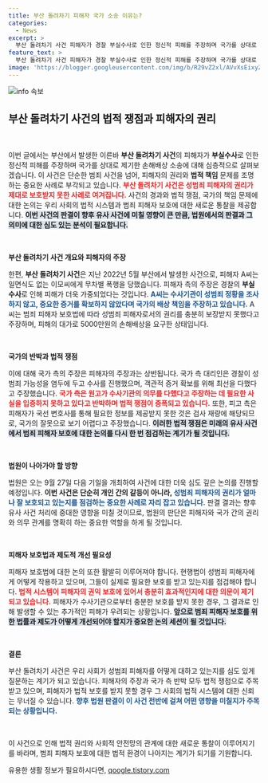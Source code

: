```yaml
---
title: 부산 돌려차기 피해자 국가 소송 이유는?
categories:
  - News
excerpt: >
  부산 돌려차기 사건 피해자가 경찰 부실수사로 인한 정신적 피해를 주장하며 국가를 상대로 5000만원 소송을 제기했습니다. 과연 법정에서 어떤 진실이 밝혀질까요? 9월 27일, 이어지는 변론기일에 주목!
feature_text: >
  부산 돌려차기 사건 피해자가 경찰 부실수사로 인한 정신적 피해를 주장하며 국가를 상대로 5000만원 소송을 제기했습니다. 과연 법정에서 어떤 진실이 밝혀질까요? 9월 27일, 이어지는 변론기일에 주목!
image: 'https://blogger.googleusercontent.com/img/b/R29vZ2xl/AVvXsEixyZcFfHzMRdzZMjFBmAUKJYCLCGyLL1o632UiGVXcaFdKo_bkvkuCioo0uUKlGfBVcT3P84aROyZIXSBEx3Aw5nCQ3pTgDom1WDC4m8eifvWiAmWEEVb4x6G_l8C0QH225ldMjyaFvpxGEBGNO37VmDTDMHGhJPq73UglMfDca1-0aw/s1600/blogspot.png'
---
```


<p><img src="https://blogger.googleusercontent.com/img/b/R29vZ2xl/AVvXsEixyZcFfHzMRdzZMjFBmAUKJYCLCGyLL1o632UiGVXcaFdKo_bkvkuCioo0uUKlGfBVcT3P84aROyZIXSBEx3Aw5nCQ3pTgDom1WDC4m8eifvWiAmWEEVb4x6G_l8C0QH225ldMjyaFvpxGEBGNO37VmDTDMHGhJPq73UglMfDca1-0aw/s1600/blogspot.png" alt="info 속보" /></p>

<h2 data-ke-size="size26">부산 돌려차기 사건의 법적 쟁점과 피해자의 권리</h2>

<p data-ke-size="size16">&nbsp;</p>

<p>이번 글에서는 부산에서 발생한 이른바 <b>부산 돌려차기 사건</b>의 피해자가 <b>부실수사</b>로 인한 정신적 피해를 주장하며 국가를 상대로 제기한 손해배상 소송에 대해 심층적으로 살펴보겠습니다. 이 사건은 단순한 범죄 사건을 넘어, 피해자의 권리와 <b>법적 책임</b> 문제를 조명하는 중요한 사례로 부각되고 있습니다. <b><span style="color: #ee2323;">부산 돌려차기 사건은 성범죄 피해자의 권리가 제대로 보호받지 못한 사례로 여겨집니다.</span></b> 사건의 경과와 법적 쟁점, 국가의 책임 문제에 대한 논의는 우리 사회의 법적 시스템과 범죄 피해자 보호에 대한 새로운 통찰을 제공합니다. <b><span style="background-color: #21538527;">이번 사건의 판결이 향후 유사 사건에 미칠 영향이 큰 만큼, 법원에서의 판결과 그 의미에 대한 심도 있는 분석이 필요합니다.</span></b></p>

<p data-ke-size="size16">&nbsp;</p>

<p><b>부산 돌려차기 사건 개요와 피해자의 주장</b></p>

<p>한편, <b>부산 돌려차기 사건</b>은 지난 2022년 5월 부산에서 발생한 사건으로, 피해자 A씨는 일면식도 없는 이모씨에게 무차별 폭행을 당했습니다. 피해자 측의 주장은 경찰의 <b>부실수사</b>로 인해 피해가 더욱 가중되었다는 것입니다. <b><span style="color: #1a5490;">A씨는 수사기관이 성범죄 정황을 조사하지 않고, 중요한 증거를 확보하지 않았다며 국가의 배상 책임을 주장하고 있습니다.</span></b> A씨는 범죄 피해자 보호법에 따라 성범죄 피해자로서의 권리를 충분히 보장받지 못했다고 주장하며, 피해의 대가로 5000만원의 손해배상을 요구한 상태입니다. </p>

<p data-ke-size="size16">&nbsp;</p>

<p><b>국가의 반박과 법적 쟁점</b></p>

<p>이에 대해 국가 측의 주장은 피해자의 주장과는 상반됩니다. 국가 측 대리인은 경찰이 성범죄 가능성을 염두에 두고 수사를 진행했으며, 객관적 증거 확보를 위해 최선을 다했다고 주장했습니다. <b><span style="color: #ee2323;">국가 측은 원고가 수사기관의 의무를 다했다고 주장하는 데 필요한 사실을 입증하지 못하고 있다고 반박하며 법적 쟁점이 증폭되고 있습니다.</span></b> 또한, 피고 측은 피해자가 국선 변호사를 통해 필요한 정보를 제공받지 못한 것은 검사 재량에 해당되므로, 국가의 잘못으로 보기 어렵다고 주장했습니다. <b><span style="background-color: #21538527;">이러한 법적 쟁점은 미래의 유사 사건에서 범죄 피해자 보호에 대한 논의를 다시 한 번 점검하는 계기가 될 것입니다.</span></b></p>

<p data-ke-size="size16">&nbsp;</p>

<p><b>법원이 나아가야 할 방향</b></p>

<p>법원은 오는 9월 27일 다음 기일을 개최하여 사건에 대한 더욱 심도 깊은 논의를 진행할 예정입니다. <b>이번 사건은 단순히 개인 간의 갈등이 아니라, <span style="color: #1a5490;">성범죄 피해자의 권리가 얼마나 잘 보호되고 있는지를 점검하는 중요한 사례로 자리 잡고 있습니다.</span></b> 판결 결과는 향후 유사 사건 처리에 중대한 영향을 미칠 것이므로, 법원의 판단은 피해자와 국가 간의 권리와 의무 관계를 명확히 하는 중요한 역할을 하게 될 것입니다. </p>

<p data-ke-size="size16">&nbsp;</p>

<p><b>피해자 보호법과 제도적 개선 필요성</b></p>

<p>피해자 보호법에 대한 논의 또한 활발히 이루어져야 합니다. 현행법이 성범죄 피해자에게 어떻게 작용하고 있으며, 그들이 실제로 필요한 보호를 받고 있는지를 점검해야 합니다. <b><span style="color: #ee2323;">법적 시스템이 피해자의 권익 보호에 있어서 충분히 효과적인지에 대한 의문이 제기되고 있습니다.</span></b> 피해자가 수사기관으로부터 충분한 보호를 받지 못한 경우, 그 결과로 인해 발생할 수 있는 추가적인 피해가 우려되는 상황입니다. <b><span style="background-color: #21538527;">앞으로 범죄 피해자 보호를 위한 법률과 제도가 어떻게 개선되어야 할지가 중요한 논의 세션이 될 것입니다.</span></b></p>

<p data-ke-size="size16">&nbsp;</p>

<p><b>결론</b></p>

<p>부산 돌려차기 사건은 우리 사회가 성범죄 피해자를 어떻게 대하고 있는지를 심도 있게 질문하는 계기가 되고 있습니다. 피해자의 주장과 국가 측 반박 모두 법적 쟁점으로 주목받고 있으며, 피해자가 법적 보호를 받지 못할 경우 그 사회의 법적 시스템에 대한 신뢰는 무너질 수 있습니다. <b><span style="color: #1a5490;">향후 법원 판결이 이 사건 전반에 걸쳐 어떤 영향을 미칠지가 주목되는 상황입니다.</span></b></p>

<p data-ke-size="size16">&nbsp;</p>

<p>이 사건으로 인해 법적 권리와 사회적 안전망의 관계에 대한 새로운 통찰이 이루어지기를 바라며, 범죄 피해자 보호에 대한 법적 환경이 나아지는 계기가 되기를 기원합니다.</p>
유용한 생활 정보가 필요하시다면, <a href="https://qoogle.tistory.com" rel="dofollow">qoogle.tistory.com</a>


